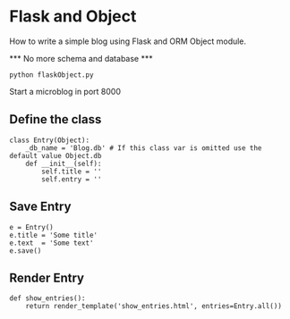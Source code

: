 # Flask and Object 

How to write a simple blog using Flask and ORM Object module.

*** No more schema and database ***

``` 
python flaskObject.py
```

Start a microblog in port 8000

## Define the class
```
class Entry(Object):
    _db_name = 'Blog.db' # If this class var is omitted use the default value Object.db
    def __init__(self):
        self.title = ''
        self.entry = ''
```

## Save Entry
```
e = Entry()
e.title = 'Some title'
e.text  = 'Some text'
e.save()
```
## Render Entry
```
def show_entries():
    return render_template('show_entries.html', entries=Entry.all())
```






